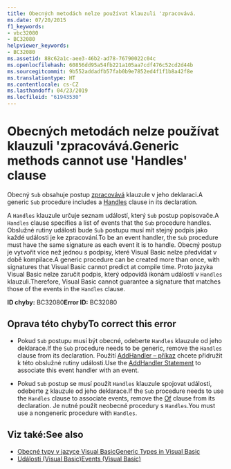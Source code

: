 ```yaml
---
title: Obecných metodách nelze používat klauzuli 'zpracovává.
ms.date: 07/20/2015
f1_keywords:
- vbc32080
- BC32080
helpviewer_keywords:
- BC32080
ms.assetid: 88c62a1c-aee3-46b2-ad78-76790022c04c
ms.openlocfilehash: 60856dd95a54fb221a105aa7cdf476c52cd2d44b
ms.sourcegitcommit: 9b552addadfb57fab0b9e7852ed4f1f1b8a42f8e
ms.translationtype: HT
ms.contentlocale: cs-CZ
ms.lasthandoff: 04/23/2019
ms.locfileid: "61943530"
---
```

# <a name="generic-methods-cannot-use-handles-clause"></a><span data-ttu-id="189c2-102">Obecných metodách nelze používat klauzuli 'zpracovává.</span><span class="sxs-lookup"><span data-stu-id="189c2-102">Generic methods cannot use 'Handles' clause</span></span>
<span data-ttu-id="189c2-103">Obecný `Sub` obsahuje postup [zpracovává](../../visual-basic/language-reference/statements/handles-clause.md) klauzule v jeho deklaraci.</span><span class="sxs-lookup"><span data-stu-id="189c2-103">A generic `Sub` procedure includes a [Handles](../../visual-basic/language-reference/statements/handles-clause.md) clause in its declaration.</span></span>  
  
 <span data-ttu-id="189c2-104">A `Handles` klauzule určuje seznam událostí, který `Sub` postup popisovače.</span><span class="sxs-lookup"><span data-stu-id="189c2-104">A `Handles` clause specifies a list of events that the `Sub` procedure handles.</span></span> <span data-ttu-id="189c2-105">Obslužné rutiny události bude `Sub` postupu musí mít stejný podpis jako každé události je ke zpracování.</span><span class="sxs-lookup"><span data-stu-id="189c2-105">To be an event handler, the `Sub` procedure must have the same signature as each event it is to handle.</span></span> <span data-ttu-id="189c2-106">Obecný postup je vytvořit více než jednou s podpisy, které Visual Basic nelze předvídat v době kompilace.</span><span class="sxs-lookup"><span data-stu-id="189c2-106">A generic procedure can be created more than once, with signatures that Visual Basic cannot predict at compile time.</span></span> <span data-ttu-id="189c2-107">Proto jazyka Visual Basic nelze zaručit podpis, který odpovídá ikonám událostí v `Handles` klauzuli.</span><span class="sxs-lookup"><span data-stu-id="189c2-107">Therefore, Visual Basic cannot guarantee a signature that matches those of the events in the `Handles` clause.</span></span>  
  
 <span data-ttu-id="189c2-108">**ID chyby:** BC32080</span><span class="sxs-lookup"><span data-stu-id="189c2-108">**Error ID:** BC32080</span></span>  
  
## <a name="to-correct-this-error"></a><span data-ttu-id="189c2-109">Oprava této chyby</span><span class="sxs-lookup"><span data-stu-id="189c2-109">To correct this error</span></span>  
  
- <span data-ttu-id="189c2-110">Pokud `Sub` postupu musí být obecné, odeberte `Handles` klauzule od jeho deklarace.</span><span class="sxs-lookup"><span data-stu-id="189c2-110">If the `Sub` procedure needs to be generic, remove the `Handles` clause from its declaration.</span></span> <span data-ttu-id="189c2-111">Použití [AddHandler – příkaz](../../visual-basic/language-reference/statements/addhandler-statement.md) chcete přidružit k této obslužné rutiny události.</span><span class="sxs-lookup"><span data-stu-id="189c2-111">Use the [AddHandler Statement](../../visual-basic/language-reference/statements/addhandler-statement.md) to associate this event handler with an event.</span></span>  
  
- <span data-ttu-id="189c2-112">Pokud `Sub` postup se musí použít `Handles` klauzule spojovat události, odeberte [z](../../visual-basic/language-reference/statements/of-clause.md) klauzule od jeho deklarace.</span><span class="sxs-lookup"><span data-stu-id="189c2-112">If the `Sub` procedure needs to use the `Handles` clause to associate events, remove the [Of](../../visual-basic/language-reference/statements/of-clause.md) clause from its declaration.</span></span> <span data-ttu-id="189c2-113">Je nutné použít neobecné procedury s `Handles`.</span><span class="sxs-lookup"><span data-stu-id="189c2-113">You must use a nongeneric procedure with `Handles`.</span></span>  
  
## <a name="see-also"></a><span data-ttu-id="189c2-114">Viz také:</span><span class="sxs-lookup"><span data-stu-id="189c2-114">See also</span></span>

- [<span data-ttu-id="189c2-115">Obecné typy v jazyce Visual Basic</span><span class="sxs-lookup"><span data-stu-id="189c2-115">Generic Types in Visual Basic</span></span>](../../visual-basic/programming-guide/language-features/data-types/generic-types.md)
- [<span data-ttu-id="189c2-116">Události (Visual Basic)</span><span class="sxs-lookup"><span data-stu-id="189c2-116">Events (Visual Basic)</span></span>](~/docs/visual-basic/programming-guide/language-features/events/index.md)
